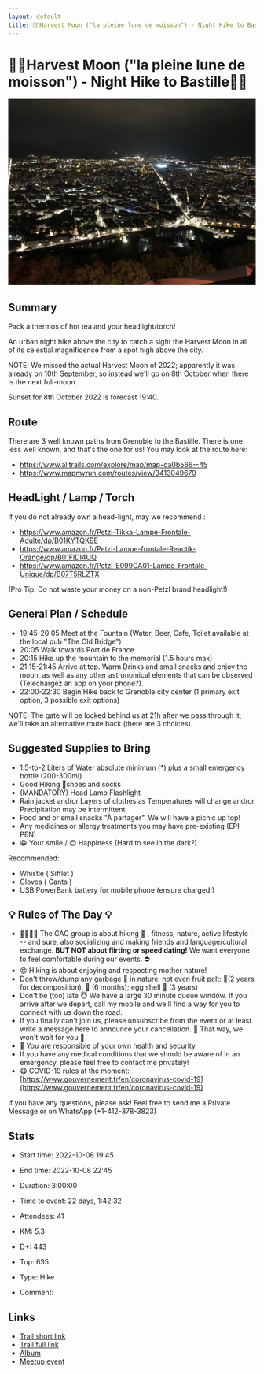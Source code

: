 ```yaml
---
layout: default
title: 🥾🌚Harvest Moon ("la pleine lune de moisson") - Night Hike to Bastille🌚🥾
---
```


# 🥾🌚Harvest Moon ("la pleine lune de moisson") - Night Hike to Bastille🌚🥾

![2022-10-08](/Stats/img/orig/2022-10-08.jpg)

## Summary

Pack a thermos of hot tea and your headlight/torch!

An urban night hike above the city to catch a sight the Harvest Moon in all of its celestial magnificence from a spot high above the city.

NOTE: We missed the actual Harvest Moon of 2022; apparently it was already on 10th September, so instead we'll go on 8th October when there is the next full-moon.

Sunset for 8th October 2022 is forecast 19:40.

## Route

There are 3 well known paths from Grenoble to the Bastille. There is one less well known, and that's the one for us! You may look at the route here:

* https://www.alltrails.com/explore/map/map-da0b566--45
* https://www.mapmyrun.com/routes/view/3413049679

## HeadLight / Lamp / Torch
If you do not already own a head-light, may we recommend :

* https://www.amazon.fr/Petzl-Tikka-Lampe-Frontale-Adulte/dp/B01KYTQKBE
* https://www.amazon.fr/Petzl-Lampe-frontale-Reactik-Orange/dp/B01FIDI4UQ
* https://www.amazon.fr/Petzl-E099GA01-Lampe-Frontale-Unique/dp/B07T5RLZTX

(Pro Tip: Do not waste your money on a non-Petzl brand headlight!)

## General Plan / Schedule

* 19:45-20:05 Meet at the Fountain (Water, Beer, Cafe, Toilet available at the local pub "The Old Bridge")
* 20:05 Walk towards Port de France
* 20:15 Hike up the mountain to the memorial (1.5 hours max)
* 21:15-21:45 Arrive at top. Warm Drinks and small snacks and enjoy the moon, as well as any other astronomical elements that can be observed (Telechargez an app on your phone?).
* 22:00-22:30 Begin Hike back to Grenoble city center
(1 primary exit option, 3 possible exit options)

NOTE: The gate will be locked behind us at 21h after we pass through it; we'll take an alternative route back (there are 3 choices).

## Suggested Supplies to Bring

* 1.5-to-2 Liters of Water absolute minimum (\*) plus a small emergency bottle (200-300ml)
* Good Hiking 🥾shoes and socks
* (MANDATORY) Head Lamp Flashlight
* Rain jacket and/or Layers of clothes as Temperatures will change and/or Precipitation may be intermittent
* Food and or small snacks "À partager". We will have a picnic up top!
* Any medicines or allergy treatments you may have pre-existing (EPI PEN)
* 😁 Your smile / 😊 Happiness (Hard to see in the dark?)

Recommended:

* Whistle ( Sifflet )
* Gloves ( Gants )
* USB PowerBank battery for mobile phone (ensure charged!)

## 💡 Rules of The Day 💡

* 🚶‍♀️🚶‍♂️ The GAC group is about hiking 🥾 , fitness, nature, active lifestyle --- and sure, also socializing and making friends and language/cultural exchange. **BUT NOT about flirting or speed dating!** We want everyone to feel comfortable during our events. ⛔
* 😍 Hiking is about enjoying and respecting mother nature!
* Don't throw/dump any garbage 🚮 in nature, not even fruit pelt: 🍌(2 years for decomposition), 🍊 (6 months); egg shell 🥚 (3 years)
* Don't be (too) late 😇 We have a large 30 minute queue window. If you arrive after we depart, call my mobile and we'll find a way for you to connect with us down the road.
* If you finally can't join us, please unsubscribe from the event or at least write a message here to announce your cancellation. 💜 That way, we won't wait for you 💜
* 💟 You are responsible of your own health and security
* If you have any medical conditions that we should be aware of in an emergency, please feel free to contact me privately!
* 😷 COVID-19 rules at the moment: [https://www.gouvernement.fr/en/coronavirus-covid-19](https://www.gouvernement.fr/en/coronavirus-covid-19)

If you have any questions, please ask! Feel free to send me a Private Message or on WhatsApp (+1-412-378-3823)

## Stats

- Start time: 2022-10-08 19:45
- End time: 2022-10-08 22:45
- Duration: 3:00:00
- Time to event: 22 days, 1:42:32
- Attendees: 41

- KM: 5.3
- D+: 443
- Top: 635
- Type: Hike
- Comment: 

## Links

- [Trail short link](https://s.42l.fr/8nuGBpwe)
- [Trail full link]()
- [Album](https://binnette.github.io/GacImg2022/2022-10-08-Harvest-Moon-la-pleine-lune-de-moisson-A-Night-Hike-Rando-to-Bastille.html)
- [Meetup event](https://www.meetup.com/grenoble-adventure-club-english-french/events/288525415/)
